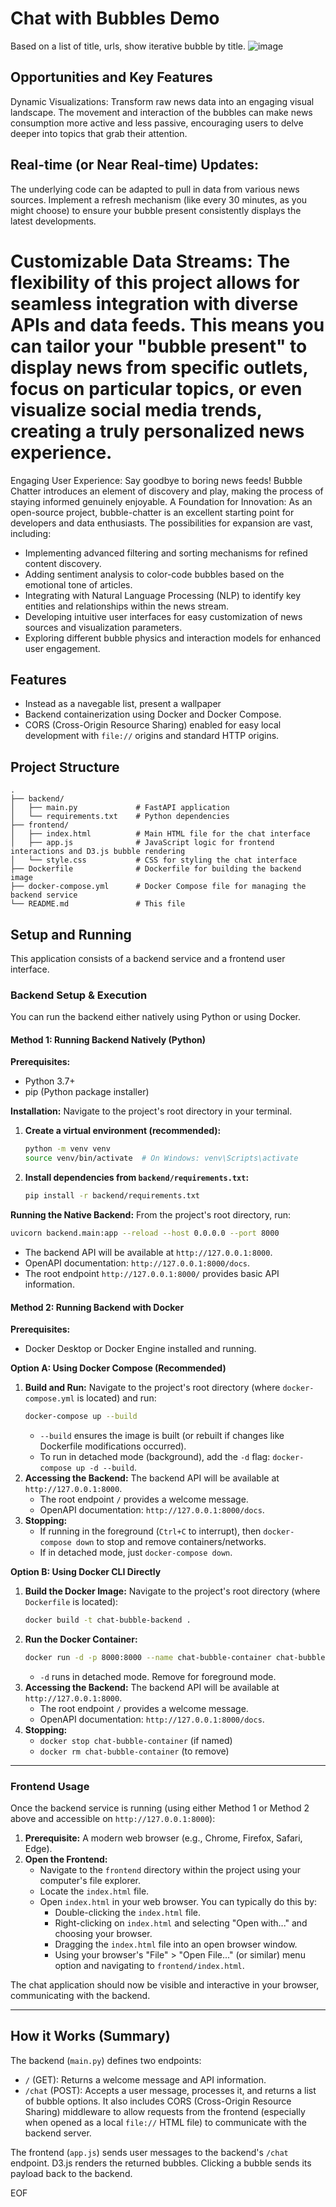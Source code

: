 # Chat with Bubbles Demo

Based on a list of title,  urls, show iterative bubble by title.
![image](https://github.com/user-attachments/assets/d0ce535f-f194-4bb2-8fb1-b4d5fe51a5c9)

## Opportunities and Key Features

Dynamic Visualizations: Transform raw news data into an engaging visual landscape. The movement and interaction of the bubbles can make news consumption more active and less passive, encouraging users to delve deeper into topics that grab their attention.
## Real-time (or Near Real-time) Updates:

The underlying code can be adapted to pull in data from various news sources. Implement a refresh mechanism (like every 30 minutes, as you might choose) to ensure your bubble present consistently displays the latest developments.


# Customizable Data Streams: The flexibility of this project allows for seamless integration with diverse APIs and data feeds. This means you can tailor your "bubble present" to display news from specific outlets, focus on particular topics, or even visualize social media trends, creating a truly personalized news experience.

Engaging User Experience: Say goodbye to boring news feeds! Bubble Chatter introduces an element of discovery and play, making the process of staying informed genuinely enjoyable.
A Foundation for Innovation: As an open-source project, bubble-chatter is an excellent starting point for developers and data enthusiasts. The possibilities for expansion are vast, including:
* Implementing advanced filtering and sorting mechanisms for refined content discovery.
* Adding sentiment analysis to color-code bubbles based on the emotional tone of articles.
* Integrating with Natural Language Processing (NLP) to identify key entities and relationships within the news stream.
* Developing intuitive user interfaces for easy customization of news sources and visualization parameters.
* Exploring different bubble physics and interaction models for enhanced user engagement.


## Features

*  Instead as a navegable list, present a wallpaper 
*   Backend containerization using Docker and Docker Compose.
*   CORS (Cross-Origin Resource Sharing) enabled for easy local development with `file://` origins and standard HTTP origins.

## Project Structure

```
.
├── backend/
│   ├── main.py             # FastAPI application
│   └── requirements.txt    # Python dependencies
├── frontend/
│   ├── index.html          # Main HTML file for the chat interface
│   ├── app.js              # JavaScript logic for frontend interactions and D3.js bubble rendering
│   └── style.css           # CSS for styling the chat interface
├── Dockerfile              # Dockerfile for building the backend image
├── docker-compose.yml      # Docker Compose file for managing the backend service
└── README.md               # This file
```

## Setup and Running

This application consists of a backend service and a frontend user interface.

### Backend Setup & Execution

You can run the backend either natively using Python or using Docker.

#### Method 1: Running Backend Natively (Python)

**Prerequisites:**
*   Python 3.7+
*   pip (Python package installer)

**Installation:**
Navigate to the project's root directory in your terminal.
1.  **Create a virtual environment (recommended):**
    ```bash
    python -m venv venv
    source venv/bin/activate  # On Windows: venv\Scripts\activate
    ```
2.  **Install dependencies from `backend/requirements.txt`:**
    ```bash
    pip install -r backend/requirements.txt
    ```

**Running the Native Backend:**
From the project's root directory, run:
```bash
uvicorn backend.main:app --reload --host 0.0.0.0 --port 8000
```
*   The backend API will be available at `http://127.0.0.1:8000`.
*   OpenAPI documentation: `http://127.0.0.1:8000/docs`.
*   The root endpoint `http://127.0.0.1:8000/` provides basic API information.

#### Method 2: Running Backend with Docker

**Prerequisites:**
*   Docker Desktop or Docker Engine installed and running.

**Option A: Using Docker Compose (Recommended)**
1.  **Build and Run:**
    Navigate to the project's root directory (where `docker-compose.yml` is located) and run:
    ```bash
    docker-compose up --build
    ```
    *   `--build` ensures the image is built (or rebuilt if changes like Dockerfile modifications occurred).
    *   To run in detached mode (background), add the `-d` flag: `docker-compose up -d --build`.
2.  **Accessing the Backend:** The backend API will be available at `http://127.0.0.1:8000`.
    *   The root endpoint `/` provides a welcome message.
    *   OpenAPI documentation: `http://127.0.0.1:8000/docs`.
3.  **Stopping:**
    *   If running in the foreground (`Ctrl+C` to interrupt), then `docker-compose down` to stop and remove containers/networks.
    *   If in detached mode, just `docker-compose down`.

**Option B: Using Docker CLI Directly**
1.  **Build the Docker Image:**
    Navigate to the project's root directory (where `Dockerfile` is located):
    ```bash
    docker build -t chat-bubble-backend .
    ```
2.  **Run the Docker Container:**
    ```bash
    docker run -d -p 8000:8000 --name chat-bubble-container chat-bubble-backend
    ```
    *   `-d` runs in detached mode. Remove for foreground mode.
3.  **Accessing the Backend:** The backend API will be available at `http://127.0.0.1:8000`.
    *   The root endpoint `/` provides a welcome message.
    *   OpenAPI documentation: `http://127.0.0.1:8000/docs`.
4.  **Stopping:**
    *   `docker stop chat-bubble-container` (if named)
    *   `docker rm chat-bubble-container` (to remove)

---

### Frontend Usage

Once the backend service is running (using either Method 1 or Method 2 above and accessible on `http://127.0.0.1:8000`):

1.  **Prerequisite:** A modern web browser (e.g., Chrome, Firefox, Safari, Edge).
2.  **Open the Frontend:**
    *   Navigate to the `frontend` directory within the project using your computer's file explorer.
    *   Locate the `index.html` file.
    *   Open `index.html` in your web browser. You can typically do this by:
        *   Double-clicking the `index.html` file.
        *   Right-clicking on `index.html` and selecting "Open with..." and choosing your browser.
        *   Dragging the `index.html` file into an open browser window.
        *   Using your browser's "File" > "Open File..." (or similar) menu option and navigating to `frontend/index.html`.

The chat application should now be visible and interactive in your browser, communicating with the backend.

---

## How it Works (Summary)

The backend (`main.py`) defines two endpoints:
*   `/` (GET): Returns a welcome message and API information.
*   `/chat` (POST): Accepts a user message, processes it, and returns a list of bubble options.
It also includes CORS (Cross-Origin Resource Sharing) middleware to allow requests from the frontend (especially when opened as a local `file://` HTML file) to communicate with the backend server.

The frontend (`app.js`) sends user messages to the backend's `/chat` endpoint. D3.js renders the returned bubbles. Clicking a bubble sends its payload back to the backend.

EOF
